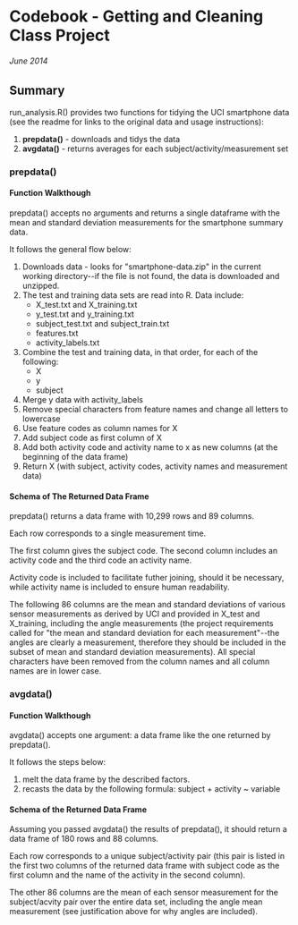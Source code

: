 # Codebook - Getting and Cleaning Class Project
###### June 2014

## Summary

run_analysis.R() provides two functions for tidying the UCI smartphone data (see the readme for links to the original data and usage instructions):

1. **prepdata()** - downloads and tidys the data
2. **avgdata()** - returns averages for each subject/activity/measurement set

### prepdata()

#### Function Walkthough

prepdata() accepts no arguments and returns a single dataframe with the mean and standard deviation measurements for the smartphone summary data.

It follows the general flow below:

1. Downloads data - looks for "smartphone-data.zip" in the current working directory--if the file is not found, the data is downloaded and unzipped.
2. The test and training data sets are read into R. Data include:
    -	X_test.txt and X_training.txt
    -	y_test.txt and y_training.txt
    -	subject_test.txt and subject_train.txt
    -  features.txt
    -  activity_labels.txt
3. Combine the test and training data, in that order, for each of the following:
    -	X
    -	y
    -	subject
4. Merge y data with activity_labels 
5. Remove special characters from feature names and change all letters to lowercase
6. Use feature codes as column names for X
7. Add subject code as first column of X
8. Add both activity code and activity name to x as new columns (at the beginning of the data frame)
9. Return X (with subject, activity codes, activity names and measurement data)
 
#### Schema of The Returned Data Frame

prepdata() returns a data frame with 10,299 rows and 89 columns. 

Each row corresponds to a single measurement time. 

The first column gives the subject code. The second column includes an activity code and the third code an activity name.

Activity code is included to facilitate futher joining, should it be necessary, while activity name is included to ensure human readability. 

The following 86 columns are the mean and standard deviations of various sensor measurements as derived by UCI and provided in X_test and X_training, including the angle measurements (the project requirements called for "the mean and standard deviation for each measurement"--the angles are clearly a measurement, therefore they should be included in the subset of mean and standard deviation measurements). All special characters have been removed from the column names and all column names are in lower case.

### avgdata()

#### Function Walkthough

avgdata() accepts one argument: a data frame like the one returned by prepdata(). 

It follows the steps below:

1. melt the data frame by the described factors.
2. recasts the data by the following formula: subject + activity ~ variable

#### Schema of the Returned Data Frame

Assuming you passed avgdata() the results of prepdata(), it should return a data frame of 180 rows and 88 columns.

Each row corresponds to a unique subject/activity pair (this pair is listed in the first two columns of the returned data frame with subject code as the first column and the name of the activity in the second column).

The other 86 columns are the mean of each sensor measurement for the subject/acvity pair over the entire data set, including the angle mean measurement (see justification above for why angles are included). 
